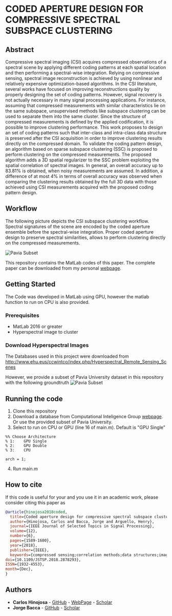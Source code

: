 # CODED APERTURE DESIGN FOR COMPRESSIVE SPECTRAL SUBSPACE CLUSTERING

## Abstract
Compressive spectral imaging (CSI) acquires compressed observations of a spectral scene by applying different coding patterns at each spatial location and then performing a spectral-wise integration. Relying on compressive sensing, spectral image reconstruction is achieved by using nonlinear and relatively expensive optimization-based algorithms. In the CSI literature, several works have focused on improving reconstructions quality by properly designing the set of coding patterns. However, signal recovery is not actually necessary in many signal processing applications. For instance, assuming that compressed measurements with similar characteristics lie on the same subspace, unsupervised methods like subspace clustering can be used to separate them into the same cluster. Since the structure of compressed measurements is defined by the applied codification, it is possible to improve clustering performance. This work proposes to design an set of coding patterns such that inter-class and intra-class data structure is preserved after the CSI acquisition in order to improve clustering results directly on the compressed domain. To validate the coding pattern design, an algorithm based on sparse subspace clustering (SSC) is proposed
to perform clustering on the compressed measurements. The proposed algorithm adds a 3D spatial regularizer to the SSC problem exploiting the spatial correlation of spectral images. In general, an overall accuracy up to 83.81% is obtained, when noisy measurements are assumed. In addition, a difference of at most 4% in terms of overall accuracy was observed when comparing the clustering results obtained by the full 3D data with those achieved using CSI measurements acquired with the proposed coding pattern design.

## Workflow
The following picture depicts the CSI subspace clustering workflow. Spectral signatures of the scene are encoded by the coded aperture ensemble before the spectral-wise integration. Proper coded aperture design to preserve spectral similarities, allows to perform clustering directly on the compressed measurements.

![Pavia Subset](Figs/intro.png)

This repository contains the MatLab codes of this paper. The complete paper can be downloaded from my personal [webpage](https://carlosh93.github.io/).

## Getting Started

The Code was developed in MatLab using GPU, however the matlab function to run on CPU is also provided.

### Prerequisites

- MatLab 2016 or greater
- Hyperspectral image to cluster

### Download Hyperspectral Images

The Databases used in this project were downloaded from http://www.ehu.eus/ccwintco/index.php/Hyperspectral_Remote_Sensing_Scenes

However, we provide a subset of Pavia University dataset in this repository with the following groundtruth
![Pavia Subset](Figs/pavia_subset.png)

## Running the code
1. Clone this repository
2. Download a database from Computational Inteligence Group [webpage](http://www.ehu.eus/ccwintco/index.php/Hyperspectral_Remote_Sensing_Scenes). Or use the provided subset of Pavia University.
3. Select to run on CPU or GPU (line 16 of main.m). Default is "GPU Single"
```
%% Choose Architecture
% 1:    GPU Single
% 2:    GPU Double
% 3:    CPU

arch = 1;
```
4. Run main.m


## How to cite

If this code is useful for your and you use it in an academic work, please consider citing this paper as

```bib
@article{hinojosa2018coded,
  title={Coded aperture design for compressive spectral subspace clustering},
  author={Hinojosa, Carlos and Bacca, Jorge and Arguello, Henry},
  journal={IEEE Journal of Selected Topics in Signal Processing},
  volume={12},
  number={6},
  pages={1589-1600},
  year={2018},
  publisher={IEEE},
  keywords={compressed sensing;correlation methods;data structures;image coding;image reconstruction;optimisation;pattern clustering;unsupervised learning;compressed domain;coding pattern design;sparse subspace clustering;compressed measurements;spectral images;clustering results;CSI measurements;compressive spectral imaging;compressed observations;spectral scene;spatial location;spectral-wise integration;compressive sensing;spectral image reconstruction;signal processing applications;clustering performance;CSI acquisition;coded aperture design;coding patterns;compressive spectral subspace clustering;nonlinear optimization-based algorithm;relatively expensive optimization-based algorithm;intraclass data structure;interclass data structure;three-dimensional spatial regularizer;3D spatial regularizer;SSC problem;spatial correlation;Apertures;Image coding;Three-dimensional displays;Clustering algorithms;Imaging;Compressive spectral imaging;coded aperture design;spectral subspace clustering}, 
doi={10.1109/JSTSP.2018.2878293}, 
ISSN={1932-4553}, 
month={Dec},
}
```
## Authors

* **Carlos Hinojosa** - [GitHub](https://github.com/carlosh93) - [WebPage](https://carlosh93.github.io/) - [Scholar](https://scholar.google.com/citations?hl=es&user=KP02_jwAAAAJ)
* **Jorge Bacca** - [GitHub](https://github.com/jorgebaccauis)  - [Scholar](https://scholar.google.com/citations?user=I5f1HjEAAAAJ&hl=es)

